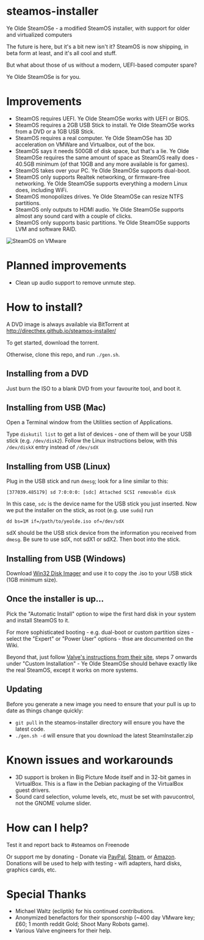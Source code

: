 # steamos-installer

Ye Olde SteamOSe - a modified SteamOS installer, with support for older and virtualized computers

The future is here, but it's a bit new isn't it?
SteamOS is now shipping, in beta form at least, and it's all cool and stuff.

But what about those of us without a modern, UEFI-based computer spare?

Ye Olde SteamOSe is for you.

# Improvements

- SteamOS requires UEFI. Ye Olde SteamOSe works with UEFI or BIOS.
- SteamOS requires a 2GB USB Stick to install. Ye Olde SteamOSe works from a DVD or a 1GB USB Stick.
- SteamOS requires a real computer. Ye Olde SteamOSe has 3D acceleration on VMWare and Virtualbox, out of the box.
- SteamOS says it needs 500GB of disk space, but that's a lie. Ye Olde SteamOSe requires the same amount of space as SteamOS really does - 40.5GB minimum (of that 10GB and any more available is for games).
- SteamOS takes over your PC. Ye Olde SteamOSe supports dual-boot.
- SteamOS only supports Realtek networking, or firmware-free networking. Ye Olde SteamOSe supports everything a modern Linux does, including WiFi.
- SteamOS monopolizes drives. Ye Olde SteamOSe can resize NTFS partitions.
- SteamOS only outputs to HDMI audio. Ye Olde SteamOSe supports almost any sound card with a couple of clicks.
- SteamOS only supports basic partitions. Ye Olde SteamOSe supports LVM and software RAID.

![SteamOS on VMware](http://i.imgur.com/a3jnZ6r.png)

# Planned improvements

- Clean up audio support to remove unmute step.

# How to install?

A DVD image is always available via BitTorrent at http://directhex.github.io/steamos-installer/

To get started, download the torrent.

Otherwise, clone this repo, and run `./gen.sh`.

## Installing from a DVD

Just burn the ISO to a blank DVD from your favourite tool, and boot it.

## Installing from USB (Mac)

Open a Terminal window from the Utilities section of Applications.

Type `diskutil list` to get a list of devices - one of them will be your USB stick (e.g. `/dev/disk2`). Follow the Linux instructions below, with this `/dev/diskX` entry instead of `/dev/sdX`

## Installing from USB (Linux)

Plug in the USB stick and run `dmesg`; look for a line similar to this:

    [377039.485179] sd 7:0:0:0: [sdc] Attached SCSI removable disk

In this case, `sdc` is the device name for the USB stick you just inserted. Now we put the installer on the stick, as root (e.g. use `sudo`) run 

    dd bs=1M if=/path/to/yeolde.iso of=/dev/sdX 
    
sdX should be the USB stick device from the information you received from `dmesg`. Be sure to use sdX, not sdX1 or sdX2. Then boot into the stick.

## Installing from USB (Windows)

Download [Win32 Disk Imager](http://sourceforge.net/projects/win32diskimager/) and use it to copy the .iso to your USB stick (1GB minimum size).

## Once the installer is up...

Pick the "Automatic Install" option to wipe the first hard disk in your system and install SteamOS to it.

For more sophisticated booting - e.g. dual-boot or custom partition sizes - select the "Expert" or "Power User" options - thse are documented on the Wiki.

Beyond that, just follow [Valve's instructions from their site](http://store.steampowered.com/steamos/buildyourown), steps 7 onwards under "Custom Installation" - Ye Olde SteamOSe should behave exactly like the real SteamOS, except it works on more systems.

## Updating

Before you generate a new image you need to ensure that your pull is up to date as things change quickly:

- `git pull` in the steamos-installer directory will ensure you have the latest code.
- `./gen.sh -d` will ensure that you download the latest SteamInstaller.zip

# Known issues and workarounds

- 3D support is broken in Big Picture Mode itself and in 32-bit games in VirtualBox. This is a flaw in the Debian packaging of the VirtualBox guest drivers.
- Sound card selection, volume levels, etc, must be set with pavucontrol, not the GNOME volume slider.

# How can I help?

Test it and report back to #steamos on Freenode

Or support me by donating - Donate via [PayPal](https://www.paypal.com/cgi-bin/webscr?cmd=_s-xclick&hosted_button_id=888397), [Steam](http://steamcommunity.com/id/directhex/wishlist), or [Amazon](http://www.amazon.co.uk/wishlist/LN9AGFCAGAHR). Donations will be used to help with testing - wifi adapters, hard disks, graphics cards, etc.

# Special Thanks

- Michael Waltz (ecliptik) for his continued contributions.
- Anonymized benefactors for their sponsorship (~400 day VMware key; £60; 1 month reddit Gold; Shoot Many Robots game).
- Various Valve engineers for their help.
